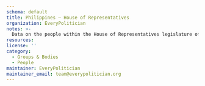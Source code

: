 ```yaml
---
schema: default
title: Philippines — House of Representatives
organization: EveryPolitician
notes: >-
  Data on the people within the House of Representatives legislature of Philippines.
resources:
license: ''
category:
  - Groups & Bodies
  - People
maintainer: EveryPolitician
maintainer_email: team@everypolitician.org
---
```

